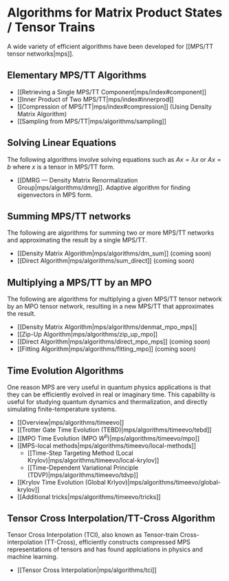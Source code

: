 # Algorithms for Matrix Product States / Tensor Trains

A wide variety of efficient algorithms have been developed
for [[MPS/TT tensor networks|mps]].

<a name="elementary"></a>
## Elementary MPS/TT Algorithms

- [[Retrieving a Single MPS/TT Component|mps/index#component]]
- [[Inner Product of Two MPS/TT|mps/index#innerprod]]
- [[Compression of MPS/TT|mps/index#compression]] (Using Density Matrix Algorithm)
- [[Sampling from MPS/TT|mps/algorithms/sampling]]

<a name="linear"></a>
## Solving Linear Equations

The following algorithms involve solving equations such as $A x = \lambda x$
or $A x = b$ where $x$ is a tensor in MPS/TT form.

- [[DMRG &mdash; Density Matrix Renormalization Group|mps/algorithms/dmrg]].
  Adaptive algorithm for finding eigenvectors in MPS form.

<a name="summing"></a>
## Summing MPS/TT networks

The following are algorithms for summing two or more MPS/TT networks
and approximating the result by a single MPS/TT.

- [[Density Matrix Algorithm|mps/algorithms/dm_sum]] (coming soon)
- [[Direct Algorithm|mps/algorithms/sum_direct]] (coming soon)

<a name="mpo"></a>
## Multiplying a MPS/TT by an MPO

The following are algorithms for multiplying a given MPS/TT tensor network
by an MPO tensor network, resulting in a new MPS/TT that approximates
the result.

- [[Density Matrix Algorithm|mps/algorithms/denmat_mpo_mps]]
- [[Zip-Up Algorithm|mps/algorithms/zip_up_mpo]]
- [[Direct Algorithm|mps/algorithms/direct_mpo_mps]] (coming soon)
- [[Fitting Algorithm|mps/algorithms/fitting_mpo]] (coming soon)

<a name="tevol"></a>
## Time Evolution Algorithms

One reason MPS are very useful in quantum physics applications
is that they can be efficiently evolved in real or imaginary time.
This capability is useful for studying quantum dynamics
and thermalization, and directly simulating finite-temperature
systems.

- [[Overview|mps/algorithms/timeevo]]
- [[Trotter Gate Time Evolution (TEBD)|mps/algorithms/timeevo/tebd]]
- [[MPO Time Evolution (MPO $W^\mathrm{II}$)|mps/algorithms/timeevo/mpo]]
- [[MPS-local methods|mps/algorithms/timeevo/local-methods]]
  - [[Time-Step Targeting Method (Local Krylov)|mps/algorithms/timeevo/local-krylov]]
  - [[Time-Dependent Variational Principle (TDVP)|mps/algorithms/timeevo/tdvp]]
- [[Krylov Time Evolution (Global Krlyov)|mps/algorithms/timeevo/global-krylov]]
- [[Additional tricks|mps/algorithms/timeevo/tricks]]


<a name="tci"></a>
## Tensor Cross Interpolation/TT-Cross Algorithm

Tensor Cross Interpolation (TCI), also known as Tensor-train Cross-interpolation (TT-Cross), efficiently constructs compressed MPS representations of tensors and has found applciations in physics and machine learning. 

- [[Tensor Cross Interpolation|mps/algorithms/tci]]